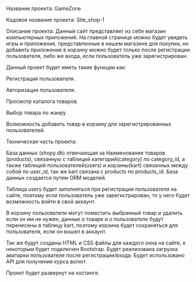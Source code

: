 Название проекта: GameZone

Кодовое название проекта: Site_shop-1

Описание проекта: Данный сайт представляет из себя магазин компьютерных приложений. На главной странице можно будет увидеть игры и приложения, представленные в нашем магазине для покупки, но добавить приложение в корзину можно будет только после регистрации пользователя, либо же входа, если пользователь уже зарегистрирован.

Данный проект будет иметь такие функции как:

Регистрация пользователя.

Авторизация пользователя.

Просмотр каталога товаров.

Выбор товара по жанру

Возможность добавить товар в корзину для зарегистрированных пользователей.

Техническая часть проекта:

База данных (shopy.db) отвечающая за Наименование товаров (products), связанную с таблицей категорий(category) по category_id, а также таблицей пользователей(users) и корзины(kart) связанных между собой по user_id, так же kart связана с products по products_id. База данных создается путем ORM моделей.

Таблица users будет заполняться при регистрации пользователя на сайте, поэтому если пользователь уже зарегистрирован, то у него будет возможность войти в свой аккаунт.

В корзину пользователи могут поместить выбранный товар и удалить если он им не нужен, данные о товаре и о пользователе будут перенесены в таблицу kart, поэтому корзина будет сохраняться для пользователя, если он вошел в аккаунт.

Так же будут созданы HTML и CSS файлы для каждого окна на сайте, к некоторым будет подключен Bootstrap. Будет реализована загрузка аватарки пользователя после регистрации/входа. Будет использовано API для получения курса волют.

Проект будет развернут на хостинге.


 

 

 
